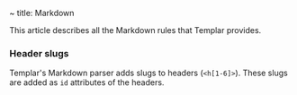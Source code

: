 ~ title: Markdown

This article describes all the Markdown rules that Templar provides.

### Header slugs

Templar's Markdown parser adds slugs to headers (`<h[1-6]>`). These
slugs are added as `id` attributes of the headers.

